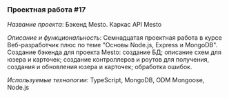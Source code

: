 ### Проектная работа #17

*Название проекта*: Бэкенд Mesto. Каркас API Mesto

*Описание и функциональность*: Семнадцатая проектная работа в курсе Веб-разработчик плюс по теме "Основы Node.js, Express и MongoDB". Создание бэкенда для проекта Mesto: создание БД; описание схем для юзера и карточек; создание контроллеров и роутов для получения, создания и обновления юзера и карточек; обработка ошибок.

*Используемые технологии*: TypeScript, MongoDB, ODM Mongoose, Node.js

